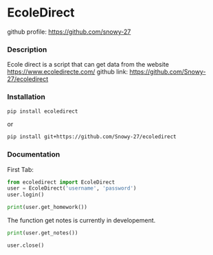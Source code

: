 # EcoleDirect
github profile: https://github.com/snowy-27

### Description
Ecole direct is a script that can get data from the website https://www.ecoledirecte.com/
github link: https://github.com/Snowy-27/ecoledirect

### Installation
```sh
pip install ecoledirect
```
or 
```sh
pip install git+https://github.com/Snowy-27/ecoledirect
```

### Documentation

First Tab:
```py
from ecoledirect import EcoleDirect
user = EcoleDirect('username', 'password')
user.login()
```
```py
print(user.get_homework())
```
The function get notes is currently in developement. 
```py
print(user.get_notes()) 
```
```py
user.close()
```
